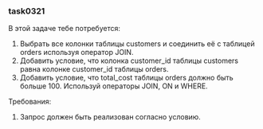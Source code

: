 
### task0321

В этой задаче тебе потребуется:
1. Выбрать все колонки таблицы customers и соединить её с таблицей orders используя оператор JOIN.
2. Добавить условие, что колонка customer_id таблицы customers равнa колонке customer_id таблицы orders.
3. Добавить условие, что total_cost таблицы orders должно быть больше 100.
Используй операторы JOIN, ON и WHERE.


Требования:
1.	Запрос должен быть реализован согласно условию.


